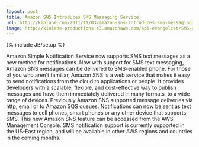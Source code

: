 ```yaml
---
layout: post
title: Amazon SNS Introduces SMS Messaging Service
url: http://kinlane.com/2011/11/03/amazon-sns-introduces-sms-messaging-service/
image: http://kinlane-productions.s3.amazonaws.com/api-evangelist/SMS-Updates.gif
---
```

{% include JB/setup %}
Amazon Simple Notification Service now supports SMS text messages as a new method for notifications. Now with support for SMS text messaging, Amazon SNS messages can be delivered to SMS-enabled phone.
For those of you who aren't familiar, Amazon SNS is a web service that makes it easy to send notifications from the cloud to applications or people. It provides developers with a scalable, flexible, and cost-effective way to publish messages and have them immediately delivered in many formats, to a wide range of devices.
Previously Amazon SNS supported message deliveries via http, email or to Amazon SQS queues. Notifications can now be sent as text messages to cell phones, smart phones or any other device that supports SMS.
This new Amazon SNS feature can be accessed from the AWS Management Console. SMS notification support is currently supported in the US-East region, and will be available in other AWS regions and countries in the coming months.